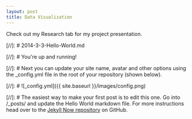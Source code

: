 ```yaml
---
layout: post
title: Data Visualization
---
```

Check out my Research tab for my project presentation.

[//]: # 2014-3-3-Hello-World.md

[//]: # You're up and running!

[//]: # Next you can update your site name, avatar and other options using the _config.yml file in the root of your repository (shown below).

[//]: # ![_config.yml]({{ site.baseurl }}/images/config.png)

[//]: # The easiest way to make your first post is to edit this one. Go into /_posts/ and update the Hello World markdown file. For more instructions head over to the [Jekyll Now repository](https://github.com/barryclark/jekyll-now) on GitHub.
